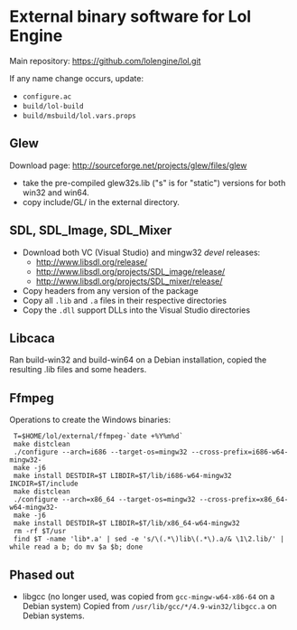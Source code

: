 # External binary software for Lol Engine

Main repository: https://github.com/lolengine/lol.git

If any name change occurs, update:
 - `configure.ac`
 - `build/lol-build`
 - `build/msbuild/lol.vars.props`


Glew
----

Download page: http://sourceforge.net/projects/glew/files/glew

- take the pre-compiled glew32s.lib ("s" is for "static") versions for
  both win32 and win64.
- copy include/GL/ in the external directory.


SDL, SDL\_Image, SDL\_Mixer
---------------------------

 - Download both VC (Visual Studio) and mingw32 *devel* releases:
   - http://www.libsdl.org/release/
   - http://www.libsdl.org/projects/SDL_image/release/
   - http://www.libsdl.org/projects/SDL_mixer/release/
 - Copy headers from any version of the package
 - Copy all `.lib` and `.a` files in their respective directories
 - Copy the `.dll` support DLLs into the Visual Studio directories


Libcaca
-------

Ran build-win32 and build-win64 on a Debian installation, copied the
resulting .lib files and some headers.


Ffmpeg
------

Operations to create the Windows binaries:

```
 T=$HOME/lol/external/ffmpeg-`date +%Y%m%d`
 make distclean
 ./configure --arch=i686 --target-os=mingw32 --cross-prefix=i686-w64-mingw32-
 make -j6
 make install DESTDIR=$T LIBDIR=$T/lib/i686-w64-mingw32 INCDIR=$T/include
 make distclean
 ./configure --arch=x86_64 --target-os=mingw32 --cross-prefix=x86_64-w64-mingw32-
 make -j6
 make install DESTDIR=$T LIBDIR=$T/lib/x86_64-w64-mingw32
 rm -rf $T/usr
 find $T -name 'lib*.a' | sed -e 's/\(.*\)lib\(.*\).a/& \1\2.lib/' | while read a b; do mv $a $b; done
```

Phased out
----------

 - libgcc (no longer used, was copied from `gcc-mingw-w64-x86-64` on a Debian system)
Copied from `/usr/lib/gcc/*/4.9-win32/libgcc.a` on Debian systems.

